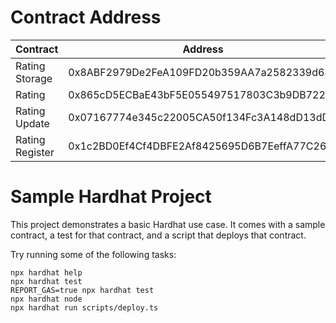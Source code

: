 # Contract Address

|Contract | Address |
|---|---|
|Rating Storage | 0x8ABF2979De2FeA109FD20b359AA7a2582339d64e| 
|Rating | 0x865cD5ECBaE43bF5E055497517803C3b9DB722E7| 
|Rating Update | 0x07167774e345c22005CA50f134Fc3A148dD13dDb |
|Rating Register | 0x1c2BD0Ef4Cf4DBFE2Af8425695D6B7EeffA77C26 | 


# Sample Hardhat Project

This project demonstrates a basic Hardhat use case. It comes with a sample contract, a test for that contract, and a script that deploys that contract.

Try running some of the following tasks:

```shell
npx hardhat help
npx hardhat test
REPORT_GAS=true npx hardhat test
npx hardhat node
npx hardhat run scripts/deploy.ts
```
